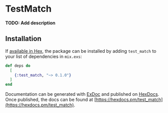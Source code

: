 # TestMatch

**TODO: Add description**

## Installation

If [available in Hex](https://hex.pm/docs/publish), the package can be installed
by adding `test_match` to your list of dependencies in `mix.exs`:

```elixir
def deps do
  [
    {:test_match, "~> 0.1.0"}
  ]
end
```

Documentation can be generated with [ExDoc](https://github.com/elixir-lang/ex_doc)
and published on [HexDocs](https://hexdocs.pm). Once published, the docs can
be found at [https://hexdocs.pm/test_match](https://hexdocs.pm/test_match).

